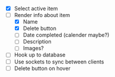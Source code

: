 - [x] Select active item
- [ ] Render info about item 
    - [x] Name 
    - [x] Delete button
    - [ ] Date completed (calender maybe?)
    - [ ] Description 
    - [ ] Images?
- [ ] Hook up to database 
- [ ] Use sockets to sync between clients
- [ ] Delete button on hover